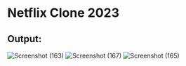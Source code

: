 # Netflix Clone 2023
## Output:
![Screenshot (163)](https://github.com/karnatykeerthi/Netflix-2023-clone/assets/133200092/34c18926-0fcd-4b41-8ea9-fc87ef244283)
![Screenshot (167)](https://github.com/karnatykeerthi/Netflix-2023-clone/assets/133200092/94f5f42b-e11b-493f-9694-9ec3b73fa6f4)
![Screenshot (165)](https://github.com/karnatykeerthi/Netflix-2023-clone/assets/133200092/28823c98-f26c-4622-bf46-41eb46789494)

